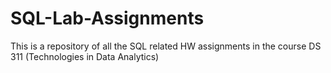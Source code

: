 # SQL-Lab-Assignments
This is a repository of all the SQL related HW assignments in the course DS 311 (Technologies in Data Analytics)
